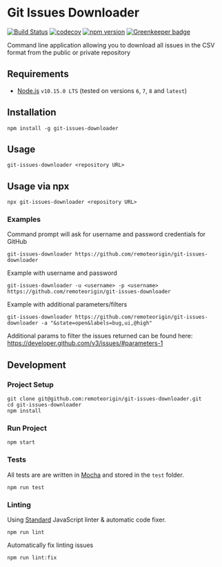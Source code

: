 # Git Issues Downloader

[![Build Status](https://travis-ci.org/remoteorigin/git-issues-downloader.svg?branch=master)](https://travis-ci.org/remoteorigin/git-issues-downloader)
[![codecov](https://codecov.io/gh/remoteorigin/git-issues-downloader/branch/master/graph/badge.svg)](https://codecov.io/gh/remoteorigin/git-issues-downloader)
[![npm version](https://badge.fury.io/js/git-issues-downloader.svg)](https://badge.fury.io/js/git-issues-downloader)
[![Greenkeeper badge](https://badges.greenkeeper.io/remoteorigin/git-issues-downloader.svg)](https://greenkeeper.io/)

Command line application allowing you to download all issues in the CSV format from the public or private repository

## Requirements

- [Node.js](https://nodejs.org) `v10.15.0 LTS` (tested on versions `6`, `7`, `8` and `latest`)

## Installation

    npm install -g git-issues-downloader

## Usage

    git-issues-downloader <repository URL>

## Usage via npx

    npx git-issues-downloader <repository URL>

### Examples

Command prompt will ask for username and password credentials for GitHub

    git-issues-downloader https://github.com/remoteorigin/git-issues-downloader

Example with username and password

    git-issues-downloader -u <username> -p <username> https://github.com/remoteorigin/git-issues-downloader

Example with additional parameters/filters 

    git-issues-downloader https://github.com/remoteorigin/git-issues-downloader -a "&state=open&labels=bug,ui,@high"

Additional params to filter the issues returned can be found here: https://developer.github.com/v3/issues/#parameters-1 

## Development

### Project Setup

    git clone git@github.com:remoteorigin/git-issues-downloader.git
    cd git-issues-downloader
    npm install

### Run Project

    npm start

### Tests

All tests are are written in [Mocha](https://mochajs.org/) and stored in the `test` folder.

    npm run test

### Linting

Using [Standard](https://github.com/feross/standard) JavaScript linter & automatic code fixer.

    npm run lint

Automatically fix linting issues

    npm run lint:fix
